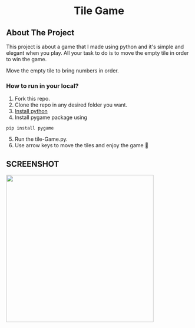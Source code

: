 <!-- PROJECT LOGO -->
<div align="center"> 
  <h1 align="center">Tile Game</h1>
</div>


<!-- ABOUT THE PROJECT -->
## About The Project
This project is about a game that I made using python and it's simple and elegant when you play. 
All your task to do is to move the empty tile in order to win the game.
<p>Move the empty tile to bring numbers in order.</p>

<!-- GETTING STARTED -->

### How to run in your local?

1. Fork this repo.
2. Clone the repo in any desired folder you want.
3. [Install python](https://www.python.org/downloads/)
4. Install pygame package using
 ``` 
 pip install pygame
 ```
5. Run the tile-Game.py.
6. Use arrow keys to move the tiles and enjoy the game 🤟

## SCREENSHOT
<img src = "https://user-images.githubusercontent.com/65900114/170923017-da6c8c96-e9c4-4888-be26-61f1717f6796.png" widht=360, height=400 />




